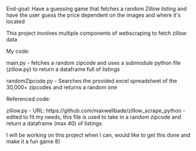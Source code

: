 End-goal: Have a guessing game that fetches a random Zillow listing and have the user guess the price dependent on the images and where it's located

<p>This project involves multiple components of webscraping to fetch zillow data</p>

<p>My code:</p>
<p>          main.py - fetches a random zipcode and uses a submodule python file (zillow.py) to return a dataframe full of listings</p>		
<p>          randomZipcode.py - Searches the provided excel spreadsheet of the 30,000+ zipcodes and returns a random one</p>
<p>Referenced code:</p>
<p>	     zillow.py - URL: https://github.com/maxwellbade/zillow_scrape_python - edited to fit my needs, this file is used to take in a random zipcode and return a dataframe (max 40) of listings</p>


I will be working on this project when I can, would like to get this done and make it a fun game 8)
